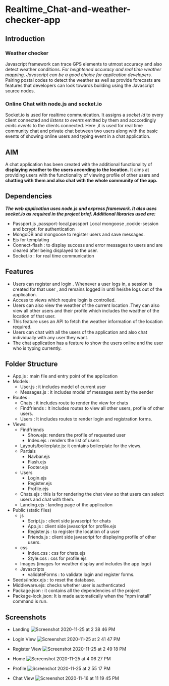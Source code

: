 # Realtime_Chat-and-weather-checker-app

## Introduction

### Weather checker
Javascript framework can trace GPS elements to utmost accuracy and also detect weather conditions. *For heightened accuracy and real time weather mapping, Javascript can be a good choice for application developers.* Pairing postal codes to detect the weather as well as provide forecasts are features that developers can look towards building using the Javascript source nodes. 
### Online Chat with node.js and socket.io
Socket.io is used for realtime communication. It assigns a *socket id* to every client connected and *listens to events* emitted by them and acccordingly *emits events* to the clients connected. Here ,it is used for real time community chat and private chat between two users along with the basic events of showing online users and typing event in a chat application.

## AIM 
A chat application has been created with the additional functionality of **displaying weather to the users according to the location.** It aims at providing users with the functionality of viewing profile of other users and **chatting with them and also chat with the whole community of the app.**

## Dependencies
***The web application uses node.js and express framework. It  also uses socket.io as required in the project brief. Additional libraries used are:***
- Passport.js ,passport-local,passport Local mongoose ,cookie-session and bcrypt: for authentication
- MongoDB and mongoose to register users and save messages.
- Ejs for templating
- Connect-flash : to display success and error messages to users and are cleared after being displayed to the user.
- Socket.io : for real time communication

## Features
- Users can register and login . Whenever a user logs in, a session is created for that user , and remains logged in until he/she logs out of the application.
- Access to views which require login  is controlled.
- Users can also view the weather of the current location .They can also view all other users and their profile which includes the weather of the location of that user.
- This feature uses an API to fetch the weather information of the location required.
- Users can chat with all the users of the application and also chat individually with any user they want.
- The chat application has a feature to show the users online and the user who is typing currently.

## Folder Structure
- App.js : main file and entry point of the application
- Models :
  - User.js : it includes model of current user
  - Messages.js : it includes model of messages sent by the sender  
- Routes : 
  - Chats : it includes route to render the view for chats
  - Findfriends : It includes routes to view all other users, profile of other users.
  - Users : It includes routes to render login and registration forms.
- Views:
  - Findfriends 
    - Show.ejs: renders the profile of requested user
    - Index.ejs : renders the list of users
  - Layouts/boilerplate.js: it contains boilerplate for the views.
  - Partials
    - Navbar.ejs
    - Flash.ejs
    - Footer.ejs
  - Users
    - Login.ejs
    - Register.ejs
    - Profile.ejs
  - Chats.ejs : this is for rendering the chat view so that users can select users and chat with them.
  - Landing.ejs : landing page of the application
- Public (static files)
  - js 
    - Script.js : client side javascript for chats
    - App.js : client side javascript for profile.ejs
    - Register.js : to register the location of a user 
    - Friends.js : client side javascript for displaying profile of other users.
  - css
    - Index.css : css for chats.ejs
    - Style.css : css for profile.ejs
  - Images (images for weather display and includes the app logo)
  - Javascripts
    - validateForms : to validate login and register forms.
- Seeds/index.ejs : to reset the database.
- Middleware.ejs: checks whether user is authenticated 
- Package.json : it contains all the dependencies of the project
- Package-lock.json: It is made automatically when the “npm install” command is run.



## Screenshots

- Landing 
![Screenshot 2020-11-25 at 2 38 46 PM](https://user-images.githubusercontent.com/53987760/100206135-f5de0700-2f2b-11eb-9005-a42cba01042c.png)

- Login View
![Screenshot 2020-11-25 at 2 41 47 PM](https://user-images.githubusercontent.com/53987760/100206474-608f4280-2f2c-11eb-83a7-2631df59eb75.png)

- Register View 
![Screenshot 2020-11-25 at 2 49 18 PM](https://user-images.githubusercontent.com/53987760/100207276-6b96a280-2f2d-11eb-88d1-938cd972b63d.png)

- Home
![Screenshot 2020-11-25 at 4 06 27 PM](https://user-images.githubusercontent.com/53987760/100216612-7c98e100-2f38-11eb-8f4b-2c9795b2989b.png)

- Profile
![Screenshot 2020-11-25 at 2 55 17 PM](https://user-images.githubusercontent.com/53987760/100208054-49e9eb00-2f2e-11eb-874c-19400b642b24.png)

- Chat View
![Screenshot 2020-11-16 at 11 19 45 PM](https://user-images.githubusercontent.com/53987760/100216851-cb467b00-2f38-11eb-94a3-9c5de3733b7b.png)


